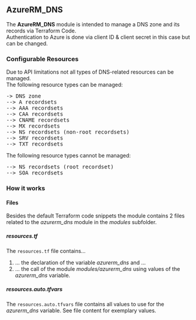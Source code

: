 ## AzureRM_DNS

The <b>AzureRM_DNS</b> module is intended to manage a DNS zone and its records via Terraform Code.  
Authentication to Azure is done via client ID & client secret in this case but can be changed.

### Configurable Resources

Due to API limitations not all types of DNS-related resources can be managed.  
The following resource types can be managed:

<pre>
-> DNS zone
--> A recordsets
--> AAA recordsets
--> CAA recordsets
--> CNAME recordsets
--> MX recordsets
--> NS recordsets (non-root recordsets)
--> SRV recordsets
--> TXT recordsets
</pre>

The following resource types cannot be managed:

<pre>
--> NS recordsets (root recordset)
--> SOA recordsets
</pre>

### How it works

#### Files

Besides the default Terraform code snippets the module contains 2 files related to the <i>azurerm_dns</i> module in the <i>modules</i> subfolder.

##### resources.tf

The <code>resources.tf</code> file contains...  
1) ... the declaration of the variable <i>azurerm_dns</i> and ...
2) ... the call of the module <i>modules/azurerm_dns</i> using values of the <i>azurerm_dns</i> variable.

##### resources.auto.tfvars

The <code>resources.auto.tfvars</code> file contains all values to use for the <i>azurerm_dns</i> variable. See file content for exemplary values.
